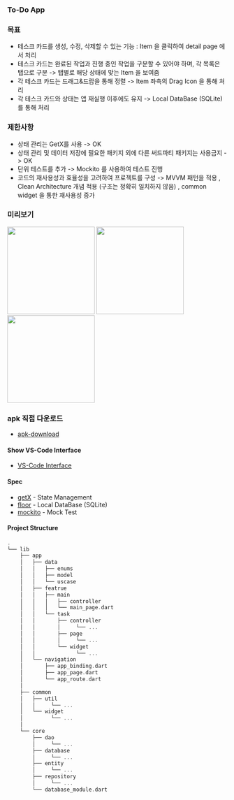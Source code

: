 ### To-Do App

### 목표
- 테스크 카드를 생성, 수정, 삭제할 수 있는 기능 : Item 을 클릭하여 detail page 에서 처리
- 테스크 카드는 완료된 작업과 진행 중인 작업을 구분할 수 있어야 하며, 각 목록은 탭으로 구분 -> 탭별로 해당 상태에 맞는 Item 을 보여줌
- 각 테스크 카드는 드래그&드랍을 통해 정렬 -> Item 좌측의 Drag Icon 을 통해 처리
- 각 테스크 카드와 상태는 앱 재실행 이후에도 유지 -> Local DataBase (SQLite) 를 통해 처리

### 제한사항
- 상태 관리는 GetX를 사용 -> OK
- 상태 관리 및 데이터 저장에 필요한 패키지 외에 다른 써드파티 패키지는 사용금지 -> OK
- 단위 테스트를 추가 -> Mockito 를 사용하여 테스트 진행
- 코드의 재사용성과 효율성을 고려하여 프로젝트를 구성 -> MVVM 패턴을 적용 , Clean Architecture 개념 적용 (구조는 정확히 일치하지 않음) , common widget 을 통한 재사용성 증가

### 미리보기
  <img src="https://github.com/DevHyeon0312/to_do_list/assets/72678200/f72f1c03-017c-4351-94b8-28f3d23b24a4" width="200">
  <img src="https://github.com/DevHyeon0312/to_do_list/assets/72678200/85c46d7c-1966-4792-b34c-4a5e902130e6" width="200">
  <img src="https://github.com/DevHyeon0312/to_do_list/assets/72678200/9bcb3960-1e5b-4c37-9366-ed06d33f131f" width="200">

### apk 직접 다운로드
- [apk-download](https://drive.google.com/file/d/1gWaK3jijW6IEGnR7Z57O0Elcmntucd0E/view?usp=sharing)

#### Show VS-Code Interface
- [VS-Code Interface](https://github1s.com/DevHyeon0312/to_do_list)

#### Spec
- [getX](https://pub.dev/packages/get) - State Management
- [floor](https://pub.dev/packages/flutter_riverpod) - Local DataBase (SQLite)
- [mockito](https://pub.dev/packages/mockito) - Mock Test

#### Project Structure
```dart
.
└── lib
    ├── app
    │   ├── data
    │   │   ├── enums
    │   │   ├── model
    │   │   └── uscase
    │   ├── featrue
    │   │   ├── main
    │   │   │   ├── controller
    │   │   │   └── main_page.dart
    │   │   └── task
    │   │       ├── controller
    │   │       │     └── ...
    │   │       ├── page
    │   │       │     └── ...
    │   │       └── widget
    │   │             └── ...
    │   └── navigation
    │       ├── app_binding.dart
    │       ├── app_page.dart
    │       └── app_route.dart
    │   
    ├── common
    │   ├── util
    │   │     └── ...
    │   └── widget
    │         └── ...
    │
    └── core
        ├── dao
        │     └── ...
        ├── database
        │     └── ...
        ├── entity
        │     └── ...
        ├── repository
        │     └── ...
        └── database_module.dart
```

